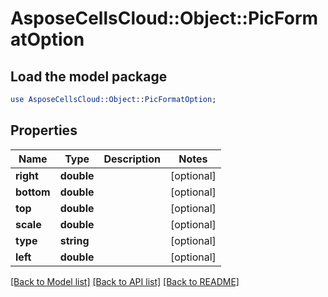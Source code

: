 # AsposeCellsCloud::Object::PicFormatOption

## Load the model package
```perl
use AsposeCellsCloud::Object::PicFormatOption;
```

## Properties
Name | Type | Description | Notes
------------ | ------------- | ------------- | -------------
**right** | **double** |  | [optional] 
**bottom** | **double** |  | [optional] 
**top** | **double** |  | [optional] 
**scale** | **double** |  | [optional] 
**type** | **string** |  | [optional] 
**left** | **double** |  | [optional] 

[[Back to Model list]](../README.md#documentation-for-models) [[Back to API list]](../README.md#documentation-for-api-endpoints) [[Back to README]](../README.md)


